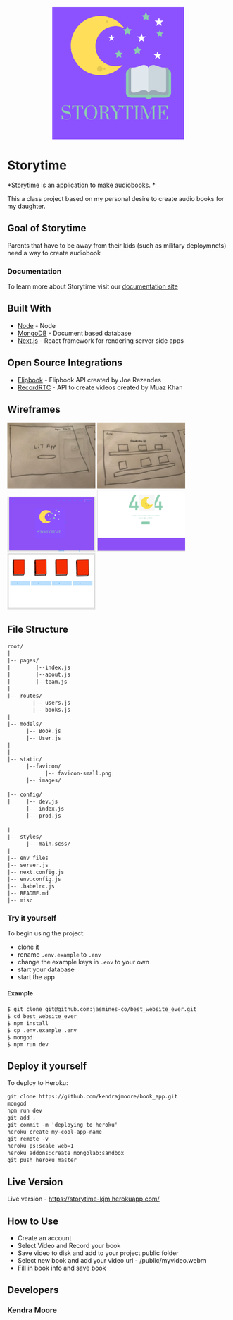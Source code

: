 <p align="center">
    <img src="static/logo.png"
         width="300" />
</p>

# Storytime

*Storytime is an application to make audiobooks. *

This a class project based on my personal desire to create audio books for my daughter.

## Goal of Storytime
Parents that have to be away from their kids (such as military deploymnets) 
need a way to create audiobook

### Documentation
To learn more about Storytime visit our [documentation site](https://kendrajmoore.github.io/book_app/)

## Built With
* [Node](https://nodejs.org/en/) - Node
* [MongoDB](https://www.mongodb.com/) - Document based database
* [Next.js](https://nextjs.org/) - React framework for rendering server side apps

## Open Source Integrations
* [Flipbook](https://github.com/joerez/flipbook-library) - Flipbook API created by Joe Rezendes
* [RecordRTC](https://github.com/muaz-khan/RecordRTC/tree/master/RecordRTC-to-Nodejs) - API to create videos created by Muaz Khan 


## Wireframes
<p align="center">

 <img src="static/wireframe_four.jpeg"
         width="200" />
    <img src="static/wireframe_five.jpeg"
         width="200" />
    <img src="static/wireframe_one.png"
         width="200" />
     <img src="static/wireframe_two.png"
         width="200" />
    <img src="static/wireframe_three.png"
         width="200" />
</p>

## File Structure 
```
root/
|
|-- pages/              
|        |--index.js
|        |--about.js
|        |--team.js
|
|-- routes/               
        |-- users.js
        |-- books.js
|
|-- models/                     
      |-- Book.js
      |-- User.js
|
|
|-- static/ 
      |--favicon/
            |-- favicon-small.png
      |-- images/
      
|-- config/                     
|     |-- dev.js
      |-- index.js
      |-- prod.js
      
|
|-- styles/                 
      |-- main.scss/
|
|-- env files                 
|-- server.js                
|-- next.config.js            
|-- env.config.js 
|-- .babelrc.js
|-- README.md
|-- misc
```

### Try it yourself
To begin using the project:

* clone it
* rename `.env.example` to `.env` 
* change the example keys in `.env` to your own
* start your database
* start the app

#### Example
```
$ git clone git@github.com:jasmines-co/best_website_ever.git
$ cd best_website_ever
$ npm install
$ cp .env.example .env
$ mongod
$ npm run dev
```

## Deploy it yourself
To deploy to Heroku:

```
git clone https://github.com/kendrajmoore/book_app.git
mongod
npm run dev
git add .
git commit -m 'deploying to heroku'
heroku create my-cool-app-name
git remote -v
heroku ps:scale web=1
heroku addons:create mongolab:sandbox
git push heroku master
```

## Live Version 
Live version - https://storytime-kjm.herokuapp.com/

## How to Use
* Create an account
* Select Video and Record your book
* Save video to disk and add to your project public folder
* Select new book and add your video url - /public/myvideo.webm
* Fill in book info and save book


## Developers
### Kendra Moore
 
